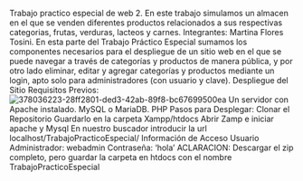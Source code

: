 Trabajo practico especial de web 2. En este trabajo simulamos un almacen en el que se venden diferentes productos relacionados a sus respectivas categorias, frutas, verduras, lacteos y carnes. Integrantes: Martina Flores Tosini.
En esta parte del Trabajo Práctico Especial sumamos los componentes necesarios para el despliegue de un sitio web en el que se puede navegar a través de categorías y productos de manera pública, y por otro lado eliminar, editar y agregar categorías y productos mediante un login, apto solo para administradores (con usuario y clave). Despliegue del Sitio Requisitos Previos:
![378036223-28ff2801-ded3-42ab-89f8-bc67699500ea](https://github.com/user-attachments/assets/9aad9d76-e15c-4024-bcb5-8d6d35d05123)
Un servidor con Apache instalado.
MySQL o MariaDB.
PHP Pasos para Desplegar:
Clonar el Repositorio
Guardarlo en la carpeta Xampp/htdocs
Abrir Zamp e iniciar apache y Mysql
En nuestro buscador introducir la url localhost/TrabajoPracticoEspecial/ Información de Acceso Usuario Administrador: webadmin Contraseña: ‘hola’
ACLARACION: Descargar el zip completo, pero guardar la carpeta en htdocs con el nombre TrabajoPracticoEspecial
